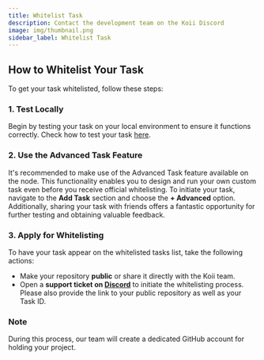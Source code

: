 ```yaml
---
title: Whitelist Task
description: Contact the development team on the Koii Discord
image: img/thumbnail.png
sidebar_label: Whitelist Task
---
```



## How to Whitelist Your Task

To get your task whitelisted, follow these steps:


### 1. Test Locally
Begin by testing your task on your local environment to ensure it functions correctly. Check how to test your task [here](/develop/write-a-koii-task/task-development-kit-tdk/test/testing).

### 2. Use the Advanced Task Feature
It's recommended to make use of the Advanced Task feature available on the node. This functionality enables you to design and run your own custom task even before you receive official whitelisting. To initiate your task, navigate to the **Add Task** section and choose the **+ Advanced** option. Additionally, sharing your task with friends offers a fantastic opportunity for further testing and obtaining valuable feedback.
### 3. Apply for Whitelisting
To have your task appear on the whitelisted tasks list, take the following actions:
  - Make your repository **public** or share it directly with the Koii team.
  - Open a **support ticket on [Discord](https://discord.com/invite/koii-network)** to initiate the whitelisting process. Please also provide the link to your public repository as well as your Task ID.

### Note
During this process, our team will create a dedicated GitHub account for holding your project.
